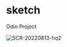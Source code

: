 # sketch

Odin Project

![SCR-20220813-hq2](https://user-images.githubusercontent.com/93467685/184478450-526ac741-0bc3-41d9-bf62-d12009a9f4bd.png)
